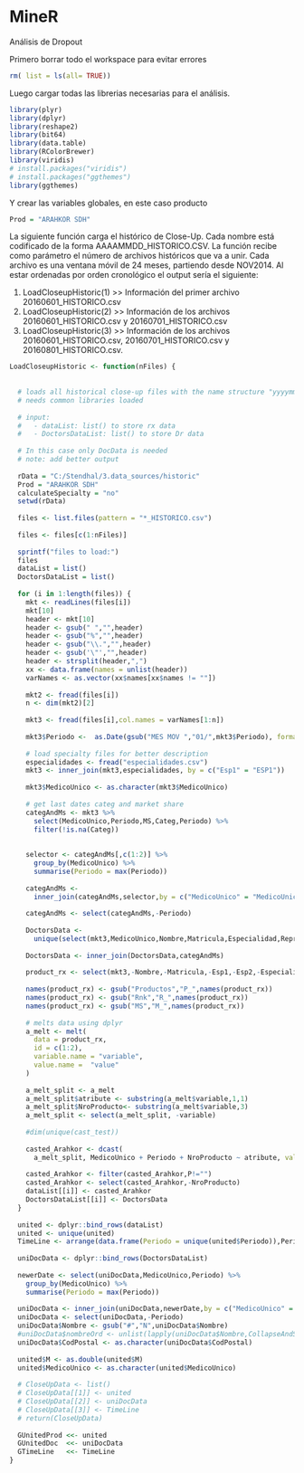 # MineR

Análisis de Dropout

Primero borrar todo el workspace para evitar errores

```R
rm( list = ls(all= TRUE))
```

Luego cargar todas las librerias necesarias para el análisis.
```R
library(plyr)
library(dplyr)
library(reshape2)
library(bit64)
library(data.table)
library(RColorBrewer)
library(viridis)
# install.packages("viridis")
# install.packages("ggthemes")
library(ggthemes)
```
Y crear las variables globales, en este caso producto

```R
Prod = "ARAHKOR SDH" 
```

La siguiente función carga el histórico de Close-Up. Cada nombre está codificado de la forma AAAAMMDD_HISTORICO.CSV. La función recibe como parámetro el número de archivos históricos que va a unir. Cada archivo es una ventana móvil de 24 meses, partiendo desde NOV2014. Al estar ordenadas por orden cronológico el output sería el siguiente:
1. LoadCloseupHistoric(1) >> Información del primer archivo 20160601_HISTORICO.csv
2. LoadCloseupHistoric(2) >> Información de los archivos 20160601_HISTORICO.csv y 20160701_HISTORICO.csv
3. LoadCloseupHistoric(3) >> Información de los archivos 20160601_HISTORICO.csv, 20160701_HISTORICO.csv y 20160801_HISTORICO.csv.

```R
LoadCloseupHistoric <- function(nFiles) {
  
  
  # loads all historical close-up files with the name structure "yyyymm_HISTORICO.csv"
  # needs common libraries loaded 
  
  # input: 
  #   - dataList: list() to store rx data
  #   - DoctorsDataList: list() to store Dr data
  
  # In this case only DocData is needed
  # note: add better output
  
  rData = "C:/Stendhal/3.data_sources/historic"
  Prod = "ARAHKOR SDH" 
  calculateSpecialty = "no"
  setwd(rData)
  
  files <- list.files(pattern = "*_HISTORICO.csv")
  
  files <- files[c(1:nFiles)]
  
  sprintf("files to load:")
  files
  dataList = list()  
  DoctorsDataList = list()
  
  for (i in 1:length(files)) {
    mkt <- readLines(files[i])
    mkt[10]
    header <- mkt[10]
    header <- gsub(" ","",header)
    header <- gsub("%","",header)
    header <- gsub("\\.","",header)
    header <- gsub('\"',"",header)
    header <- strsplit(header,",")
    xx <- data.frame(names = unlist(header))
    varNames <- as.vector(xx$names[xx$names != ""])
    
    mkt2 <- fread(files[i])
    n <- dim(mkt2)[2]
    
    mkt3 <- fread(files[i],col.names = varNames[1:n])
    
    mkt3$Periodo <-  as.Date(gsub("MES MOV ","01/",mkt3$Periodo), format = "%d/%m/%y")
    
    # load specialty files for better description
    especialidades <- fread("especialidades.csv")
    mkt3 <- inner_join(mkt3,especialidades, by = c("Esp1" = "ESP1"))
    
    mkt3$MedicoUnico <- as.character(mkt3$MedicoUnico)
    
    # get last dates categ and market share
    categAndMs <- mkt3 %>%
      select(MedicoUnico,Periodo,MS,Categ,Periodo) %>%
      filter(!is.na(Categ))
    
    
    selector <- categAndMs[,c(1:2)] %>%
      group_by(MedicoUnico) %>%
      summarise(Periodo = max(Periodo))
    
    categAndMs <- 
      inner_join(categAndMs,selector,by = c("MedicoUnico" = "MedicoUnico","Periodo"="Periodo"))
    
    categAndMs <- select(categAndMs,-Periodo)
    
    DoctorsData <- 
      unique(select(mkt3,MedicoUnico,Nombre,Matricula,Especialidad,Representantes,Domicilio,CodPostal,Localidad,Region,Periodo,-Categ,-MS))
    
    DoctorsData <- inner_join(DoctorsData,categAndMs)
    
    product_rx <- select(mkt3,-Nombre,-Matricula,-Esp1,-Esp2,-Especialidad,-Representantes,-Mercado,-Domicilio,-CodPostal,-Localidad,-Region,-Domicilio2,-Categ,-MS)
    
    names(product_rx) <- gsub("Productos","P_",names(product_rx))
    names(product_rx) <- gsub("Rnk","R_",names(product_rx))
    names(product_rx) <- gsub("MS","M_",names(product_rx))
    
    # melts data using dplyr
    a_melt <- melt(
      data = product_rx,
      id = c(1:2),
      variable.name = "variable",
      value.name =  "value"
    )
    
    a_melt_split <- a_melt
    a_melt_split$atribute <- substring(a_melt$variable,1,1)
    a_melt_split$NroProducto<- substring(a_melt$variable,3)
    a_melt_split <- select(a_melt_split, -variable)
    
    #dim(unique(cast_test))
    
    casted_Arahkor <- dcast(
      a_melt_split, MedicoUnico + Periodo + NroProducto ~ atribute, value.var="value" )
    
    casted_Arahkor <- filter(casted_Arahkor,P!="")
    casted_Arahkor <- select(casted_Arahkor,-NroProducto)
    dataList[[i]] <- casted_Arahkor
    DoctorsDataList[[i]] <- DoctorsData
  }
  
  united <- dplyr::bind_rows(dataList)
  united <- unique(united)
  TimeLine <- arrange(data.frame(Periodo = unique(united$Periodo)),Periodo)
  
  uniDocData <- dplyr::bind_rows(DoctorsDataList)
  
  newerDate <- select(uniDocData,MedicoUnico,Periodo) %>%
    group_by(MedicoUnico) %>%
    summarise(Periodo = max(Periodo))
  
  uniDocData <- inner_join(uniDocData,newerDate,by = c("MedicoUnico" = "MedicoUnico","Periodo" = "Periodo"))
  uniDocData <- select(uniDocData,-Periodo)
  uniDocData$Nombre <- gsub("#","N",uniDocData$Nombre)
  #uniDocData$nombreOrd <- unlist(lapply(uniDocData$Nombre,CollapseAndSort))
  uniDocData$CodPostal <- as.character(uniDocData$CodPostal)
  
  united$M <- as.double(united$M)
  united$MedicoUnico <- as.character(united$MedicoUnico)
  
  # CloseUpData <- list()
  # CloseUpData[[1]] <- united
  # CloseUpData[[2]] <- uniDocData
  # CloseUpData[[3]] <- TimeLine
  # return(CloseUpData)
  
  GUnitedProd <<- united
  GUnitedDoc  <<- uniDocData
  GTimeLine   <<- TimeLine
} 
```
